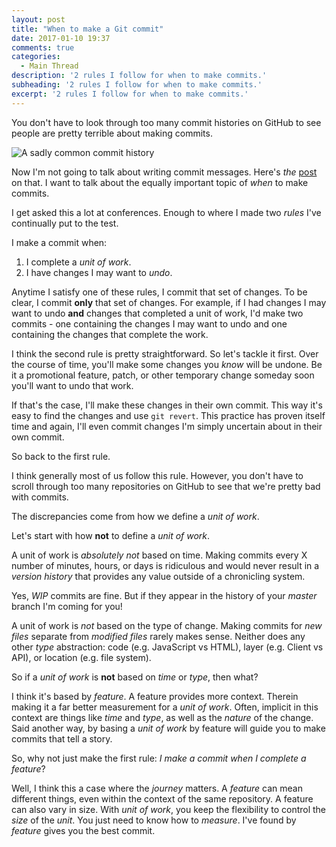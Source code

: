```yaml
---
layout: post
title: "When to make a Git commit"
date: 2017-01-10 19:37
comments: true
categories:
  - Main Thread
description: '2 rules I follow for when to make commits.'
subheading: '2 rules I follow for when to make commits.'
excerpt: '2 rules I follow for when to make commits.'
---
```


You don't have to look through too many commit histories on GitHub to see people are pretty terrible about making commits.

![A sadly common commit history](https://jason.pureconcepts.net/images/git-commit-history.png)

Now I'm not going to talk about writing commit messages. Here's *the* [post](http://chris.beams.io/posts/git-commit/) on that. I want to talk about the equally important topic of *when* to make commits.

I get asked this a lot at conferences. Enough to where I made two *rules* I've continually put to the test.

I make a commit when:

1. I complete a *unit of work*.
2. I have changes I may want to *undo*.

Anytime I satisfy one of these rules, I commit that set of changes. To be clear, I commit **only** that set of changes. For example, if I had changes I may want to undo **and** changes that completed a unit of work, I'd make two commits - one containing the changes I may want to undo and one containing the changes that complete the work.

I think the second rule is pretty straightforward. So let's tackle it first. Over the course of time, you'll make some changes you *know* will be undone. Be it a promotional feature, patch, or other temporary change someday soon you'll want to undo that work.

If that's the case, I'll make these changes in their own commit. This way it's easy to find the changes and use `git revert`. This practice has proven itself time and again, I'll even commit changes I'm simply uncertain about in their own commit.

So back to the first rule.

I think generally most of us follow this rule. However, you don't have to scroll through too many repositories on GitHub to see that we're pretty bad with commits.

The discrepancies come from how we define a *unit of work*.

Let's start with how **not** to define a *unit of work*.

A unit of work is *absolutely not* based on time. Making commits every X number of minutes, hours, or days is ridiculous and would never result in a *version history* that provides any value outside of a chronicling system.

Yes, *WIP* commits are fine. But if they appear in the history of your *master* branch I'm coming for you!

A unit of work is *not* based on the type of change. Making commits for *new files* separate from *modified files* rarely makes sense. Neither does any other *type* abstraction: code (e.g. JavaScript vs HTML), layer (e.g. Client vs API), or location (e.g. file system).

So if a *unit of work* is **not** based on *time* or *type*, then what?

I think it's based by *feature*. A feature provides more context. Therein making it a far better measurement for a *unit of work*. Often, implicit in this context are things like *time* and *type*, as well as the *nature* of the change. Said another way, by basing a *unit of work* by feature will guide you to make commits that tell a story.

So, why not just make the first rule: *I make a commit when I complete a feature*?

Well, I think this a case where the *journey* matters. A *feature* can mean different things, even within the context of the same repository. A feature can also vary in size. With *unit of work*, you keep the flexibility to control the *size* of the *unit*. You just need to know how to *measure*. I've found by *feature* gives you the best commit.
